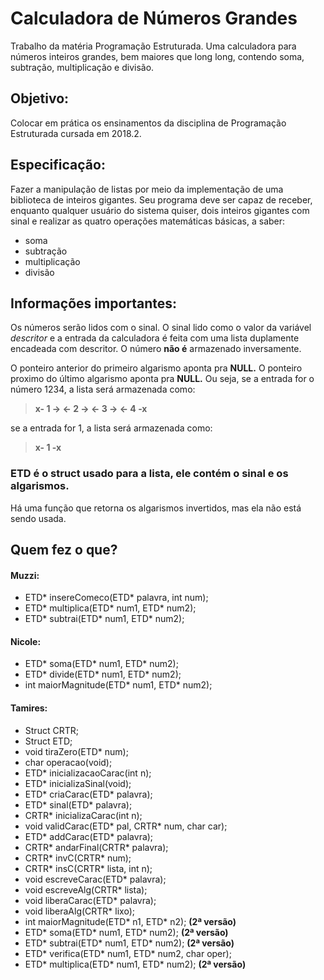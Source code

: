 # Calculadora de Números Grandes
Trabalho da matéria Programação Estruturada. Uma calculadora para números inteiros grandes, bem maiores que long long, contendo soma, subtração, multiplicação e divisão.
## Objetivo:
Colocar em prática os ensinamentos da disciplina de Programação Estruturada cursada em 2018.2.
## Especificação:
Fazer a manipulação de listas por meio da implementação de uma biblioteca de inteiros gigantes.
Seu programa deve ser capaz de receber, enquanto qualquer usuário do sistema quiser, dois inteiros gigantes com sinal e realizar as quatro operações matemáticas básicas, a saber:
+ soma
+ subtração
+ multiplicação
+ divisão

## Informações importantes:
Os números serão lidos com o sinal. O sinal lido como o valor da variável _descritor_ e a entrada da calculadora é feita com uma lista duplamente encadeada com descritor.
O número **não é** armazenado inversamente.

O ponteiro anterior do primeiro algarismo aponta pra **NULL.**
O ponteiro proximo do último algarismo aponta pra **NULL.**
Ou seja, se a entrada for o número 1234, a lista será armazenada como:

> **x- 1 -> <- 2 -> <- 3 -> <- 4 -x**

se a entrada for 1, a lista será armazenada como:
> **x- 1 -x**

### ETD é o struct usado para a lista, ele contém o sinal e os algarismos.

Há uma função que retorna os algarismos invertidos, mas ela não está sendo usada.

## Quem fez o que?

#### Muzzi:
+ ETD* insereComeco(ETD* palavra, int num);
+ ETD* multiplica(ETD* num1, ETD* num2);
+ ETD* subtrai(ETD* num1, ETD* num2);

#### Nicole:
+ ETD* soma(ETD* num1, ETD* num2);
+ ETD* divide(ETD* num1, ETD* num2);
+ int maiorMagnitude(ETD* num1, ETD* num2);

#### Tamires:
+ Struct CRTR;
+ Struct ETD;
+ void tiraZero(ETD* num);
+ char operacao(void);
+ ETD* inicializacaoCarac(int n);
+ ETD* inicializaSinal(void);
+ ETD* criaCarac(ETD* palavra);
+ ETD* sinal(ETD* palavra);
+ CRTR* inicializaCarac(int n);
+ void validCarac(ETD* pal, CRTR* num, char car);
+ ETD* addCarac(ETD* palavra);
+ CRTR* andarFinal(CRTR* palavra);
+ CRTR* invC(CRTR* num);
+ CRTR* insC(CRTR* lista, int n);
+ void escreveCarac(ETD* palavra);
+ void escreveAlg(CRTR* lista);
+ void liberaCarac(ETD* palavra);
+ void liberaAlg(CRTR* lixo);
+ int maiorMagnitude(ETD* n1, ETD* n2); **(2ª versão)**
+ ETD* soma(ETD* num1, ETD* num2); **(2ª versão)**
+ ETD* subtrai(ETD* num1, ETD* num2); **(2ª versão)**
+ ETD* verifica(ETD* num1, ETD* num2, char oper);
+ ETD* multiplica(ETD* num1, ETD* num2); **(2ª versão)**